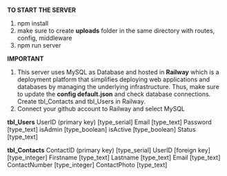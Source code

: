 **TO START THE SERVER**
1. npm install
2. make sure to create **uploads** folder in the same directory with routes, config, middleware
3. npm run server

**IMPORTANT**
1. This server uses MySQL as Database and hosted in **Railway** which is a deployment platform that simplifies deploying web applications and databases by managing the underlying infrastructure. Thus, make sure to update the **config default.json** and check database connections. Create tbl_Contacts and tbl_Users in Railway.
2. Connect your github account to Railway and select MySQL

**tbl_Users**
UserID (primary key) [type_serial]
Email [type_text]
Password [type_text]
isAdmin [type_boolean]
isActive [type_boolean]
Status [type_text]

**tbl_Contacts**
ContactID (primary key) [type_serial]
UserID [foreign key] [type_integer]
Firstname [type_text]
Lastname [type_text]
Email [type_text]
ContactNumber [type_integer]
ContactPhoto [type_text]



